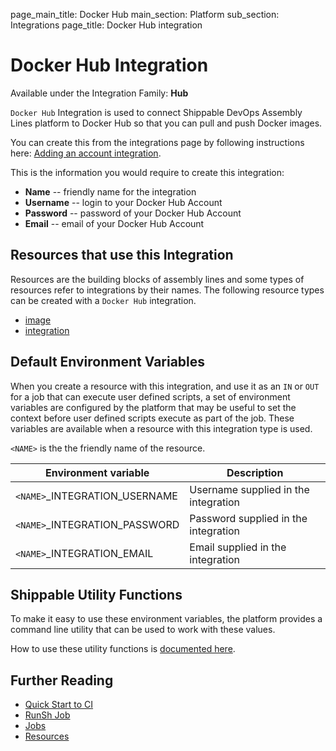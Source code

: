 page_main_title: Docker Hub
main_section: Platform
sub_section: Integrations
page_title: Docker Hub integration

# Docker Hub Integration

Available under the Integration Family: **Hub**

`Docker Hub` Integration is used to connect Shippable DevOps Assembly Lines platform to Docker Hub so that you can pull and push Docker images.

You can create this from the integrations page by following instructions here: [Adding an account integration](/platform/management/integrations/#adding-an-account-integration).

This is the information you would require to create this integration:

* **Name** -- friendly name for the integration
* **Username** -- login to your Docker Hub Account
* **Password** -- password of your Docker Hub Account
* **Email** -- email of your Docker Hub Account

## Resources that use this Integration
Resources are the building blocks of assembly lines and some types of resources refer to integrations by their names. The following resource types can be created with a `Docker Hub` integration.

* [image](/platform/workflow/resource/image)
* [integration](/platform/workflow/resource/integration)

## Default Environment Variables
When you create a resource with this integration, and use it as an `IN` or `OUT` for a job that can execute user defined scripts, a set of environment variables are configured by the platform that may be useful to set the context before user defined scripts execute as part of the job. These variables are available when a resource with this integration type is used.

`<NAME>` is the the friendly name of the resource.

| Environment variable						| Description                         |
| ------------- 								|------------------------------------ |
| `<NAME>`\_INTEGRATION\_USERNAME   		| Username supplied in the integration |
| `<NAME>`\_INTEGRATION\_PASSWORD			| Password supplied in the integration |
| `<NAME>`\_INTEGRATION\_EMAIL			| Email supplied in the integration |

## Shippable Utility Functions
To make it easy to use these environment variables, the platform provides a command line utility that can be used to work with these values.

How to use these utility functions is [documented here](/platform/tutorial/workflow/using-shipctl).

## Further Reading
* [Quick Start to CI](/getting-started/ci-sample)
* [RunSh Job](/platform/workflow/job/runsh)
* [Jobs](/platform/workflow/job/overview)
* [Resources](/platform/workflow/resource/overview)
